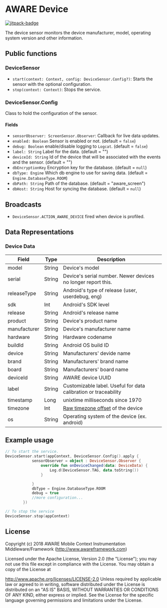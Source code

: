 # AWARE Device

[![jitpack-badge](https://jitpack.io/v/awareframework/com.aware.android.sensor.device.svg)](https://jitpack.io/#awareframework/com.aware.android.sensor.device)

The device sensor monitors the device manufacturer, model, operating system version and other information.

## Public functions

### DeviceSensor

+ `start(context: Context, config: DeviceSensor.Config?)`: Starts the sensor with the optional configuration.
+ `stop(context: Context)`: Stops the service.

### DeviceSensor.Config

Class to hold the configuration of the sensor.

#### Fields

+ `sensorObserver: ScreenSensor.Observer`: Callback for live data updates.
+ `enabled: Boolean` Sensor is enabled or not. (default = `false`)
+ `debug: Boolean` enable/disable logging to `Logcat`. (default = `false`)
+ `label: String` Label for the data. (default = "")
+ `deviceId: String` Id of the device that will be associated with the events and the sensor. (default = "")
+ `dbEncryptionKey` Encryption key for the database. (default = `null`)
+ `dbType: Engine` Which db engine to use for saving data. (default = `Engine.DatabaseType.ROOM`)
+ `dbPath: String` Path of the database. (default = "aware_screen")
+ `dbHost: String` Host for syncing the database. (default = `null`)

## Broadcasts

+ `DeviceSensor.ACTION_AWARE_DEVICE` fired when device is profiled.

## Data Representations

### Device Data
| Field        | Type   | Description                                                            |
| ------------ | ------ | ---------------------------------------------------------------------- |
| model | String | Device's model |
| serial | String | Device's serial number. Newer devices no longer report this. |
| releaseType | String | Android's type of release (user, userdebug, eng) |
| sdk   | Int | Android's SDK level
| release | String | Android's release name |
| product   | String    | Device's product name |
| manufacturer | String | Device's manufacturer name |
| hardware  |   String  | Hardware codename |
| buildId   |   String  | Android OS build ID   |
| device    |   String  | Manufacturers' devide name    |
| brand        | String | Manufacturers' brand name                                              |
| board        | String | Manufacturers' board name                                       |
| deviceId     | String | AWARE device UUID                                                      |
| label        | String | Customizable label. Useful for data calibration or traceability        |
| timestamp    | Long   | unixtime milliseconds since 1970                                       |
| timezone     | Int    | [Raw timezone offset][1] of the device                                 |
| os           | String | Operating system of the device (ex. android)                           |

## Example usage

```kotlin
// To start the service.
DeviceSensor.start(appContext, DeviceSensor.Config().apply {
            sensorObserver = object : DeviceSensor.Observer {
                override fun onDeviceChanged(data: DeviceData) {
                    Log.d(DeviceSensor.TAG, data.toString())
                }

            }
            dbType = Engine.DatabaseType.ROOM
            debug = true
            //more configuration...
        })

// To stop the service
DeviceSensor.stop(appContext)
```

## License

Copyright (c) 2018 AWARE Mobile Context Instrumentation Middleware/Framework (http://www.awareframework.com)

Licensed under the Apache License, Version 2.0 (the "License"); you may not use this file except in compliance with the License. You may obtain a copy of the License at

http://www.apache.org/licenses/LICENSE-2.0
Unless required by applicable law or agreed to in writing, software distributed under the License is distributed on an "AS IS" BASIS, WITHOUT WARRANTIES OR CONDITIONS OF ANY KIND, either express or implied. See the License for the specific language governing permissions and limitations under the License.

[1]: https://developer.android.com/reference/java/util/TimeZone#getRawOffset()
